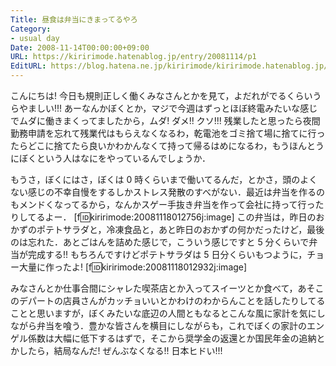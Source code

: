 ```yaml
---
Title: 昼食は弁当にきまってるやろ
Category:
- usual day
Date: 2008-11-14T00:00:00+09:00
URL: https://kiririmode.hatenablog.jp/entry/20081114/p1
EditURL: https://blog.hatena.ne.jp/kiririmode/kiririmode.hatenablog.jp/atom/entry/8454420450078213890
---
```


こんにちは! 今日も規則正しく働くみなさんとかを見て，よだれがでるくらいうらやましい!!!
あーなんかぼくとか，マジで今週はずっとほぼ終電みたいな感じでムダに働きまくってましたから，ムダ! ダメ!! クソ!!!
残業したと思ったら夜間勤務申請を忘れて残業代はもらえなくなるわ，乾電池をゴミ捨て場に捨てに行ったらどこに捨てたら良いかわかんなくて持って帰るはめになるわ，もうほんとうにぼくという人はなにをやっているんでしょうか．

もうさ，ぼくにはさ，ぼくは 0 時くらいまで働いてるんだ，とかさ，頭のよくない感じの不幸自慢をするしかストレス発散のすべがない．最近は弁当を作るのもメンドくなってるから，なんかスゲー手抜き弁当を作って会社に持って行ったりしてるよー．
[f:id:kiririmode:20081118012756j:image]
この弁当は，昨日のおかずのポテトサラダと，冷凍食品と，あと昨日のおかずの何かだったけど，最後のは忘れた．あとごはんを詰めた感じで，こういう感じですと 5 分くらいで弁当が完成する!!
もちろんですけどポテトサラダは 5 日分くらいもつように，チョー大量に作ったよ!
[f:id:kiririmode:20081118012932j:image]

みなさんとか仕事合間にシャレた喫茶店とか入ってスイーツとか食べて，あそこのデパートの店員さんがカッチョいいとかわけのわからんことを話したりしてることと思いますが，ぼくみたいな底辺の人間ともなるとこんな風に家計を気にしながら弁当を喰う．豊かな皆さんを横目にしながらも，これでぼくの家計のエンゲル係数は大幅に低下するはずで，そこから奨学金の返還とか国民年金の追納とかしたら，結局なんだ! ぜんぶなくなる!! 日本ヒドい!!!

